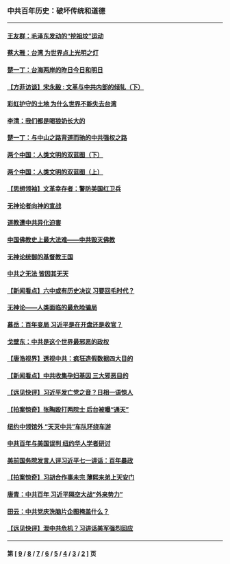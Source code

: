 ### 中共百年历史：破坏传统和道德
---
#### [王友群：毛泽东发动的“挖祖坟”运动](../../pages/nf1176114/n13723639.md?06050430) 
#### [蔡大雅：台湾 为世界点上光明之灯](../../pages/nf1176114/n13531530.md?06050430) 
#### [楚一丁：台海两岸的昨日今日和明日](../../pages/nf1176114/n13531468.md?06050430) 
#### [【方菲访谈】宋永毅 : 文革与中共内部的倾轧（下）](../../pages/nf1176114/n13486836.md?06050430) 
#### [彩虹护守的土地 为什么世界不能失去台湾](../../pages/nf1176114/n13476849.md?06050430) 
#### [李清：我们都是喝狼奶长大的](../../pages/nf1176114/n13471478.md?06050430) 
#### [楚一丁：与中山之路背道而驰的中共强权之路](../../pages/nf1176114/n13437270.md?06050430) 
#### [两个中国：人类文明的双蓝图（下）](../../pages/nf1176114/n13423132.md?06050430) 
#### [两个中国：人类文明的双蓝图（上）](../../pages/nf1176114/n13422687.md?06050430) 
#### [【思想领袖】文革幸存者：警防美国红卫兵](../../pages/nf1176114/n13339289.md?06050430) 
#### [无神论者向神的宣战](../../pages/nf1176114/n13281535.md?06050430) 
#### [道教遭中共异化迫害](../../pages/nf1176114/n13281463.md?06050430) 
#### [中国佛教史上最大法难——中共毁灭佛教](../../pages/nf1176114/n13281397.md?06050430) 
#### [无神论统御的基督教王国](../../pages/nf1176114/n13281280.md?06050430) 
#### [中共之无法 皆因其无天](../../pages/nf1176114/n13281088.md?06050430) 
#### [【新闻看点】六中或有历史决议 习要回毛时代？](../../pages/nf1176114/n13222895.md?06050430) 
#### [无神论——人类面临的最危险骗局](../../pages/nf1176114/n13196137.md?06050430) 
#### [慕岳：百年变局 习近平是在开盘还是收官？](../../pages/nf1176114/n13206516.md?06050430) 
#### [戈壁东：中共是这个世界最邪恶的政权](../../pages/nf1176114/n13085641.md?06050430) 
#### [【唐浩视界】透视中共：疯狂造假数据四大目的](../../pages/nf1176114/n13080590.md?06050430) 
#### [【新闻看点】中共收集孕妇基因 三大邪恶目的](../../pages/nf1176114/n13077182.md?06050430) 
#### [【远见快评】习近平发亡党之音？日相一语惊人](../../pages/nf1176114/n13074809.md?06050430) 
#### [【拍案惊奇】张陶殴打两院士 后台被曝“通天”](../../pages/nf1176114/n13070496.md?06050430) 
#### [纽约中领馆外 “天灭中共”车队环绕车游](../../pages/nf1176114/n13070693.md?06050430) 
#### [中共百年与美国误判 纽约华人学者研讨](../../pages/nf1176114/n13067969.md?06050430) 
#### [美前国务院发言人评习近平七一讲话：百年暴政](../../pages/nf1176114/n13066986.md?06050430) 
#### [【拍案惊奇】习胡合作事未完 薄熙来弟上天安门](../../pages/nf1176114/n13065867.md?06050430) 
#### [唐青：中共百年 习近平隔空大战“外来势力”](../../pages/nf1176114/n13065976.md?06050430) 
#### [田云：中共党庆洗脑片企图掩盖什么？](../../pages/nf1176114/n13064395.md?06050430) 
#### [【远见快评】泄中共危机？习讲话美军强烈回应](../../pages/nf1176114/n13064269.md?06050430) 

---
#### 第 [ [9](./9.md?06050430) / [8](./8.md?06050430) / [7](./7.md?06050430) / [6](./6.md?06050430) / [5](./5.md?06050430) / [4](./4.md?06050430) / [3](./3.md?06050430) / [2](./2.md?06050430) ] 页
